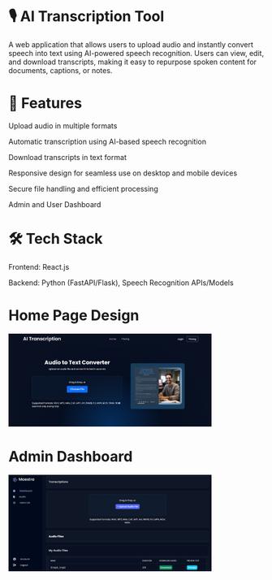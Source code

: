 # 🎙 AI Transcription Tool

A web application that allows users to upload audio and instantly convert speech into text using AI-powered speech recognition. Users can view, edit, and download transcripts, making it easy to repurpose spoken content for documents, captions, or notes.

# 🚀 Features

Upload audio in multiple formats

Automatic transcription using AI-based speech recognition

Download transcripts in text format

Responsive design for seamless use on desktop and mobile devices

Secure file handling and efficient processing

Admin and User Dashboard

# 🛠 Tech Stack

Frontend: React.js

Backend: Python (FastAPI/Flask), Speech Recognition APIs/Models

# Home Page Design
<img src="public/landingimages/homi.png" alt="Home Page" width="400">

# Admin Dashboard
<img src="public/landingimages/dashi.png" alt="Home Page" width="400">
